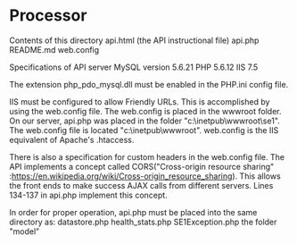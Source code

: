 # Processor

Contents of this directory
api.html (the API instructional file)
api.php
README.md
web.config

Specifications of API server
MySQL version 5.6.21
PHP 5.6.12
IIS 7.5

The extension php_pdo_mysql.dll must be enabled in the PHP.ini config file.

IIS must be configured to allow Friendly URLs. This is accomplished by using the web.config file.
The web.config is placed in the wwwroot folder.  On our server, api.php was placed in the folder
"c:\inetpub\wwwroot\se1".  The web.config file is located "c:\inetpub\wwwroot".  web.config is the 
IIS equivalent of Apache's .htaccess.

There is also a specification for custom headers in the web.config file.  The API implements a 
concept called CORS("Cross-origin resource sharing" :https://en.wikipedia.org/wiki/Cross-origin_resource_sharing).
This allows the front ends to make success AJAX calls from different servers. Lines 134-137 in api.php
implement this concept.

In order for proper operation, api.php must be placed into the same directory as:
datastore.php
health_stats.php
SE1Exception.php
the folder "model"
